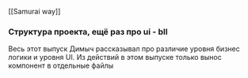 [[Samurai way]]
### Cтруктура проекта, ещё раз про ui - bll
Весь этот выпуск Димыч рассказывал про различие уровня бизнес логики и уровня UI.
Из действий в этом выпуске только вынос компонент в отдельные файлы